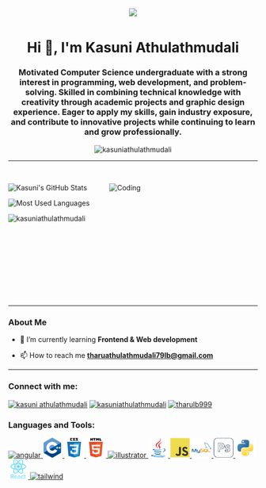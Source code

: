 <h1 align="center">
  
  <img src="animation_500_kxa883sd.gif![animation_500_kxa883sd](https://github.com/user-attachments/assets/f933bd20-9ba4-4a6d-bee0-757b9b4323c1)" width="40px" />
</h1>

<h1 align="center">Hi 👋, I'm Kasuni Athulathmudali</h1>
<h3 align="center">Motivated Computer Science undergraduate with a strong interest in programming, web development, and problem-solving. Skilled in combining technical knowledge with creativity through academic projects and graphic design experience. Eager to apply my skills, gain industry exposure, and contribute to innovative projects while continuing to learn and grow professionally.</h3>

<p align="center"> <img src="https://komarev.com/ghpvc/?username=kasuniathulathmudali&label=Profile%20views&color=0e75b6&style=flat" alt="kasuniathulathmudali" /> </p>

---





<p align="left"> <a href="https://twitter.com/" target="blank"><img src="https://img.shields.io/twitter/follow/?logo=twitter&style=for-the-badge" alt="" /></a> </p>

<img align="right" alt="Coding" width="300" src="https://user-images.githubusercontent.com/59734313/157189039-c09b3e38-9f42-42c0-ab54-14f1574190a7.gif">







<p align="left">
  <img src="https://github-readme-stats.vercel.app/api?username=kasuniathulathmudali&show_icons=true&theme=tokyonight&hide_border=true" alt="Kasuni's GitHub Stats" />
</p>

<p align="left">
  <img src="https://github-readme-stats.vercel.app/api/top-langs/?username=kasuniathulathmudali&layout=compact&theme=tokyonight&hide_border=true" alt="Most Used Languages" />
</p>




<p><img align="left" src="https://github-readme-streak-stats.herokuapp.com/?user=kasuniathulathmudali&theme=dark" alt="kasuniathulathmudali" /></p>
<br><br><br><br><br><br><br><br><br><br>




---
### About Me
- 🌱 I’m currently learning **Frontend & Web development**



- 📫 How to reach me **tharuathulathmudali79lb@gmail.com**
---

<h3 align="left">Connect with me:</h3>
<p align="left">
<a href="https://linkedin.com/in/kasuni athulathmudali" target="blank"><img align="center" src="https://raw.githubusercontent.com/rahuldkjain/github-profile-readme-generator/master/src/images/icons/Social/linked-in-alt.svg" alt="kasuni athulathmudali" height="30" width="40" /></a>
<a href="https://www.hackerrank.com/kasuniathulathmudali" target="blank"><img align="center" src="https://raw.githubusercontent.com/rahuldkjain/github-profile-readme-generator/master/src/images/icons/Social/hackerrank.svg" alt="kasuniathulathmudali" height="30" width="40" /></a>
<a href="https://www.leetcode.com/tharulb999" target="blank"><img align="center" src="https://raw.githubusercontent.com/rahuldkjain/github-profile-readme-generator/master/src/images/icons/Social/leet-code.svg" alt="tharulb999" height="30" width="40" /></a>
</p>

<h3 align="left">Languages and Tools:</h3>
<p align="left"> <a href="https://angular.io" target="_blank" rel="noreferrer"> <img src="https://angular.io/assets/images/logos/angular/angular.svg" alt="angular" width="40" height="40"/> </a> <a href="https://www.w3schools.com/cpp/" target="_blank" rel="noreferrer"> <img src="https://raw.githubusercontent.com/devicons/devicon/master/icons/cplusplus/cplusplus-original.svg" alt="cplusplus" width="40" height="40"/> </a> <a href="https://www.w3schools.com/css/" target="_blank" rel="noreferrer"> <img src="https://raw.githubusercontent.com/devicons/devicon/master/icons/css3/css3-original-wordmark.svg" alt="css3" width="40" height="40"/> </a> <a href="https://www.w3.org/html/" target="_blank" rel="noreferrer"> <img src="https://raw.githubusercontent.com/devicons/devicon/master/icons/html5/html5-original-wordmark.svg" alt="html5" width="40" height="40"/> </a> <a href="https://www.adobe.com/in/products/illustrator.html" target="_blank" rel="noreferrer"> <img src="https://www.vectorlogo.zone/logos/adobe_illustrator/adobe_illustrator-icon.svg" alt="illustrator" width="40" height="40"/> </a> <a href="https://www.java.com" target="_blank" rel="noreferrer"> <img src="https://raw.githubusercontent.com/devicons/devicon/master/icons/java/java-original.svg" alt="java" width="40" height="40"/> </a> <a href="https://developer.mozilla.org/en-US/docs/Web/JavaScript" target="_blank" rel="noreferrer"> <img src="https://raw.githubusercontent.com/devicons/devicon/master/icons/javascript/javascript-original.svg" alt="javascript" width="40" height="40"/> </a> <a href="https://www.mysql.com/" target="_blank" rel="noreferrer"> <img src="https://raw.githubusercontent.com/devicons/devicon/master/icons/mysql/mysql-original-wordmark.svg" alt="mysql" width="40" height="40"/> </a> <a href="https://www.photoshop.com/en" target="_blank" rel="noreferrer"> <img src="https://raw.githubusercontent.com/devicons/devicon/master/icons/photoshop/photoshop-line.svg" alt="photoshop" width="40" height="40"/> </a> <a href="https://www.python.org" target="_blank" rel="noreferrer"> <img src="https://raw.githubusercontent.com/devicons/devicon/master/icons/python/python-original.svg" alt="python" width="40" height="40"/> </a> <a href="https://reactjs.org/" target="_blank" rel="noreferrer"> <img src="https://raw.githubusercontent.com/devicons/devicon/master/icons/react/react-original-wordmark.svg" alt="react" width="40" height="40"/> </a> <a href="https://tailwindcss.com/" target="_blank" rel="noreferrer"> <img src="https://www.vectorlogo.zone/logos/tailwindcss/tailwindcss-icon.svg" alt="tailwind" width="40" height="40"/> </a> </p>
